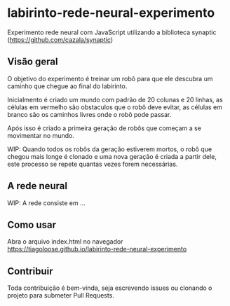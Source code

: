 # labirinto-rede-neural-experimento
Experimento rede neural com JavaScript utilizando a biblioteca synaptic (https://github.com/cazala/synaptic)

## Visão geral
O objetivo do experimento é treinar um robô para que ele descubra um caminho que chegue ao final do labirinto.

Inicialmento é criado um mundo com padrão de 20 colunas e 20 linhas, as células em vermelho são obstaculos que o robô deve evitar, as células em branco são os caminhos livres onde o robô pode passar.

Após isso é criado a primeira geração de robôs que começam a se movimentar no mundo.

WIP: Quando todos os robôs da geração estiverem mortos, o robô que chegou mais longe é clonado e uma nova geração é criada a partir dele, este processo se repete quantas vezes forem necessárias.

## A rede neural
WIP: A rede consiste em ...

## Como usar
Abra o arquivo index.html no navegador
https://tiagoloose.github.io/labirinto-rede-neural-experimento

## Contribuir
Toda contribuição é bem-vinda, seja escrevendo issues ou clonando o projeto para submeter Pull Requests.
